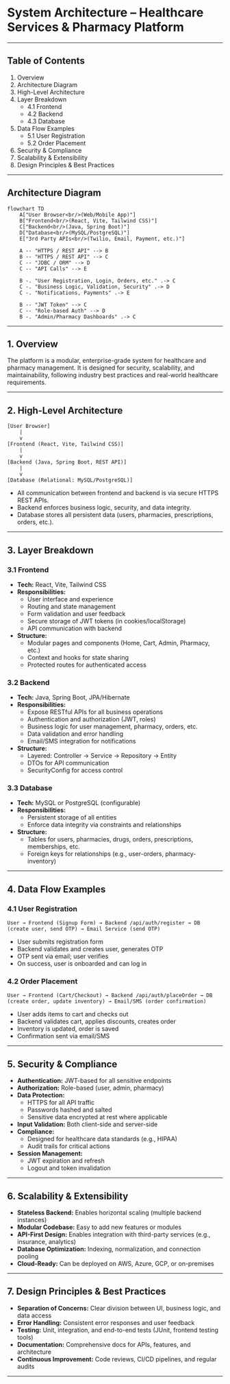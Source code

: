 # System Architecture – Healthcare Services & Pharmacy Platform

---

## Table of Contents
1. Overview
2. Architecture Diagram
3. High-Level Architecture
4. Layer Breakdown
    - 4.1 Frontend
    - 4.2 Backend
    - 4.3 Database
5. Data Flow Examples
    - 5.1 User Registration
    - 5.2 Order Placement
6. Security & Compliance
7. Scalability & Extensibility
8. Design Principles & Best Practices

---

## Architecture Diagram

```mermaid
flowchart TD
    A["User Browser<br/>(Web/Mobile App)"]
    B["Frontend<br/>(React, Vite, Tailwind CSS)"]
    C["Backend<br/>(Java, Spring Boot)"]
    D["Database<br/>(MySQL/PostgreSQL)"]
    E["3rd Party APIs<br/>(Twilio, Email, Payment, etc.)"]

    A -- "HTTPS / REST API" --> B
    B -- "HTTPS / REST API" --> C
    C -- "JDBC / ORM" --> D
    C -- "API Calls" --> E

    B -. "User Registration, Login, Orders, etc." .-> C
    C -. "Business Logic, Validation, Security" .-> D
    C -. "Notifications, Payments" .-> E

    B -- "JWT Token" --> C
    C -- "Role-based Auth" --> D
    B -. "Admin/Pharmacy Dashboards" .-> C
```

---

## 1. Overview

The platform is a modular, enterprise-grade system for healthcare and pharmacy management. It is designed for security, scalability, and maintainability, following industry best practices and real-world healthcare requirements.

---

## 2. High-Level Architecture

```
[User Browser]
    |
    v
[Frontend (React, Vite, Tailwind CSS)]
    |
    v
[Backend (Java, Spring Boot, REST API)]
    |
    v
[Database (Relational: MySQL/PostgreSQL)]
```
- All communication between frontend and backend is via secure HTTPS REST APIs.
- Backend enforces business logic, security, and data integrity.
- Database stores all persistent data (users, pharmacies, prescriptions, orders, etc.).

---

## 3. Layer Breakdown

### 3.1 Frontend
- **Tech:** React, Vite, Tailwind CSS
- **Responsibilities:**
  - User interface and experience
  - Routing and state management
  - Form validation and user feedback
  - Secure storage of JWT tokens (in cookies/localStorage)
  - API communication with backend
- **Structure:**
  - Modular pages and components (Home, Cart, Admin, Pharmacy, etc.)
  - Context and hooks for state sharing
  - Protected routes for authenticated access

### 3.2 Backend
- **Tech:** Java, Spring Boot, JPA/Hibernate
- **Responsibilities:**
  - Expose RESTful APIs for all business operations
  - Authentication and authorization (JWT, roles)
  - Business logic for user management, pharmacy, orders, etc.
  - Data validation and error handling
  - Email/SMS integration for notifications
- **Structure:**
  - Layered: Controller → Service → Repository → Entity
  - DTOs for API communication
  - SecurityConfig for access control

### 3.3 Database
- **Tech:** MySQL or PostgreSQL (configurable)
- **Responsibilities:**
  - Persistent storage of all entities
  - Enforce data integrity via constraints and relationships
- **Structure:**
  - Tables for users, pharmacies, drugs, orders, prescriptions, memberships, etc.
  - Foreign keys for relationships (e.g., user-orders, pharmacy-inventory)

---

## 4. Data Flow Examples

### 4.1 User Registration
```
User → Frontend (Signup Form) → Backend /api/auth/register → DB (create user, send OTP) → Email Service (send OTP)
```
- User submits registration form
- Backend validates and creates user, generates OTP
- OTP sent via email; user verifies
- On success, user is onboarded and can log in

### 4.2 Order Placement
```
User → Frontend (Cart/Checkout) → Backend /api/auth/placeOrder → DB (create order, update inventory) → Email/SMS (order confirmation)
```
- User adds items to cart and checks out
- Backend validates cart, applies discounts, creates order
- Inventory is updated, order is saved
- Confirmation sent via email/SMS

---

## 5. Security & Compliance
- **Authentication:** JWT-based for all sensitive endpoints
- **Authorization:** Role-based (user, admin, pharmacy)
- **Data Protection:**
  - HTTPS for all API traffic
  - Passwords hashed and salted
  - Sensitive data encrypted at rest where applicable
- **Input Validation:** Both client-side and server-side
- **Compliance:**
  - Designed for healthcare data standards (e.g., HIPAA)
  - Audit trails for critical actions
- **Session Management:**
  - JWT expiration and refresh
  - Logout and token invalidation

---

## 6. Scalability & Extensibility
- **Stateless Backend:** Enables horizontal scaling (multiple backend instances)
- **Modular Codebase:** Easy to add new features or modules
- **API-First Design:** Enables integration with third-party services (e.g., insurance, analytics)
- **Database Optimization:** Indexing, normalization, and connection pooling
- **Cloud-Ready:** Can be deployed on AWS, Azure, GCP, or on-premises

---

## 7. Design Principles & Best Practices
- **Separation of Concerns:** Clear division between UI, business logic, and data access
- **Error Handling:** Consistent error responses and user feedback
- **Testing:** Unit, integration, and end-to-end tests (JUnit, frontend testing tools)
- **Documentation:** Comprehensive docs for APIs, features, and architecture
- **Continuous Improvement:** Code reviews, CI/CD pipelines, and regular audits

--- 